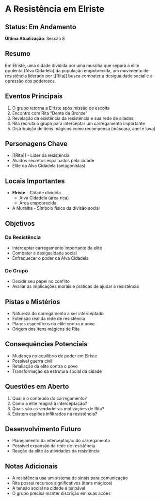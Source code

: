# A Resistência em Elriste

## Status: Em Andamento
**Última Atualização**: Sessão 8

## Resumo
Em Elriste, uma cidade dividida por uma muralha que separa a elite opulenta (Alva Cidadela) da população empobrecida, um movimento de resistência liderado por [[Rita]] busca combater a desigualdade social e a opressão dos poderosos.

## Eventos Principais
1. O grupo retorna a Elriste após missão de escolta
2. Encontro com Rita "Dente de Bronze"
3. Revelação da existência da resistência e sua rede de aliados
4. Rita recruta o grupo para interceptar um carregamento importante
5. Distribuição de itens mágicos como recompensa (máscara, anel e luva)

## Personagens Chave
- [[Rita]] - Líder da resistência
- Aliados secretos espalhados pela cidade
- Elite da Alva Cidadela (antagonistas)

## Locais Importantes
- **Elriste** - Cidade dividida
  - Alva Cidadela (área rica)
  - Área empobrecida
- A Muralha - Símbolo físico da divisão social

## Objetivos
### Da Resistência
- Interceptar carregamento importante da elite
- Combater a desigualdade social
- Enfraquecer o poder da Alva Cidadela

### Do Grupo
- Decidir seu papel no conflito
- Avaliar as implicações morais e práticas de ajudar a resistência

## Pistas e Mistérios
- Natureza do carregamento a ser interceptado
- Extensão real da rede de resistência
- Planos específicos da elite contra o povo
- Origem dos itens mágicos de Rita

## Consequências Potenciais
- Mudança no equilíbrio de poder em Elriste
- Possível guerra civil
- Retaliação da elite contra o povo
- Transformação da estrutura social da cidade

## Questões em Aberto
1. Qual é o conteúdo do carregamento?
2. Como a elite reagirá à interceptação?
3. Quais são as verdadeiras motivações de Rita?
4. Existem espiões infiltrados na resistência?

## Desenvolvimento Futuro
- Planejamento da interceptação do carregamento
- Possível expansão da rede de resistência
- Reação da elite às atividades da resistência

## Notas Adicionais
- A resistência usa um sistema de sinais para comunicação
- Rita possui recursos significativos (itens mágicos)
- A tensão social na cidade é palpável
- O grupo precisa manter discrição em suas ações 